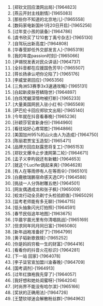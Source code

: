 
1. [郑钦文回应澳网出局]-[1964823]
1. [燕云开封主线剧情]-[1965083]
1. [那些你不知道的北京地儿]-[1965558]
1. [数码家电新国补1月20日开启]-[1965256]
1. [过年变小孩的装备]-[1964786]
1. [虞书欣买了1210套丁禹兮杂志]-[1965130]
1. [自驾玩出新高度]-[1964808]
1. [华春莹卸任外交部发言人]-[1965319]
1. [我的年度passion时刻]-[1965066]
1. [尹锡悦发表对民众讲话]-[1964737]
1. [全抖音都在应援国色芳华]-[1965507]
1. [蒋长扬承认吧你沦陷了]-[1965176]
1. [李威堂弟回应]-[1965356]
1. [三角洲S3赛季3x3速通攻略]-[1965131]
1. [白起新皮肤苍鳞隐世]-[1964897]
1. [白烁梵樾深情吻被打断]-[1965233]
1. [大量美国网民入驻小红书]-[1965569]
1. [萨巴伦卡回应郑钦文出局]-[1965140]
1. [今年就在抖音看春晚]-[1965236]
1. [孙颖莎官宣新身份]-[1964960]
1. [看驻站好心疼常胜]-[1964866]
1. [美国加州95%的山火由人为造成]-[1964750]
1. [陈丽君贾宝玉造型]-[1965471]
1. [品牌方回应赵露思将复工]-[1965153]
1. [郑钦文爆冷止步澳网第二轮]-[1964671]
1. [孟子义李昀锐还有新糖]-[1964653]
1. [就这个Lucifer跳起来爽]-[1964628]
1. [有人在等雨停有人在等雨伞]-[1965101]
1. [白鹿敖瑞鹏宿命感天选CP]-[1964588]
1. [挑战一人分饰射雕五绝]-[1964501]
1. [网友偶遇成龙和张子枫]-[1965009]
1. [蛟龙行动全员剃寸头检验颜值]-[1965029]
1. [监考老师能有多无聊]-[1964715]
1. [低头抽象闪光灯拍照]-[1964591]
1. [春节民俗追年地图]-[1963675]
1. [华晨宇晨光里有你清唱挑战]-[1965169]
1. [但求同年同月同日富]-[1965080]
1. [新年战袍准备好了]-[1964799]
1. [黄子韬新歌救赎]-[1965252]
1. [你是妈妈穷极一生的财富]-[1964416]
1. [看看你的抖音火花标识]-[1964281]
1. [下一站 回家]-[1964078]
1. [李子柒官宣加盟川渝春晚]-[1964709]
1. [国考调剂]-[1964913]
1. [过年红旗袍我先穿了]-[1964057]
1. [我好想和她处闺蜜呀]-[1964204]
1. [时尚界不能没有哈尔滨]-[1965166]
1. [奖状的正确用法]-[1964726]
1. [王楚钦球迷会解散粉丝群]-[1964962]